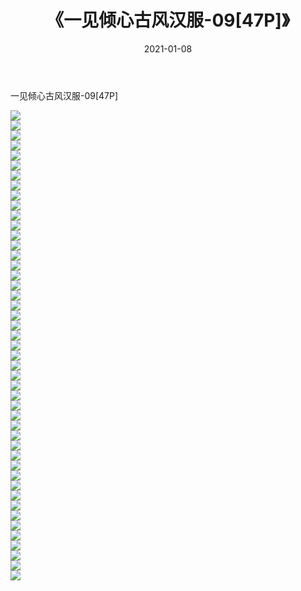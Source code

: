 ﻿---
layout: post
title:  《一见倾心古风汉服-09[47P]》
date:   2021-01-08
img: http://img.660000.xyz/Sharelink/唯美/2021/一见倾心古风汉服-09[47P]/000.jpg
categories: [美女, 清纯, 唯美]
---

一见倾心古风汉服-09[47P]

  ![](http://img.660000.xyz/Sharelink/唯美/2021/一见倾心古风汉服-09[47P]/001.jpg) <br> ![](http://img.660000.xyz/Sharelink/唯美/2021/一见倾心古风汉服-09[47P]/002.jpg) <br> ![](http://img.660000.xyz/Sharelink/唯美/2021/一见倾心古风汉服-09[47P]/003.jpg) <br> ![](http://img.660000.xyz/Sharelink/唯美/2021/一见倾心古风汉服-09[47P]/004.jpg) <br> ![](http://img.660000.xyz/Sharelink/唯美/2021/一见倾心古风汉服-09[47P]/005.jpg) <br> ![](http://img.660000.xyz/Sharelink/唯美/2021/一见倾心古风汉服-09[47P]/006.jpg) <br> ![](http://img.660000.xyz/Sharelink/唯美/2021/一见倾心古风汉服-09[47P]/007.jpg) <br> ![](http://img.660000.xyz/Sharelink/唯美/2021/一见倾心古风汉服-09[47P]/008.jpg) <br> ![](http://img.660000.xyz/Sharelink/唯美/2021/一见倾心古风汉服-09[47P]/009.jpg) <br> ![](http://img.660000.xyz/Sharelink/唯美/2021/一见倾心古风汉服-09[47P]/010.jpg) <br> ![](http://img.660000.xyz/Sharelink/唯美/2021/一见倾心古风汉服-09[47P]/011.jpg) <br> ![](http://img.660000.xyz/Sharelink/唯美/2021/一见倾心古风汉服-09[47P]/012.jpg) <br> ![](http://img.660000.xyz/Sharelink/唯美/2021/一见倾心古风汉服-09[47P]/013.jpg) <br> ![](http://img.660000.xyz/Sharelink/唯美/2021/一见倾心古风汉服-09[47P]/014.jpg) <br> ![](http://img.660000.xyz/Sharelink/唯美/2021/一见倾心古风汉服-09[47P]/015.jpg) <br> ![](http://img.660000.xyz/Sharelink/唯美/2021/一见倾心古风汉服-09[47P]/016.jpg) <br> ![](http://img.660000.xyz/Sharelink/唯美/2021/一见倾心古风汉服-09[47P]/017.jpg) <br> ![](http://img.660000.xyz/Sharelink/唯美/2021/一见倾心古风汉服-09[47P]/018.jpg) <br> ![](http://img.660000.xyz/Sharelink/唯美/2021/一见倾心古风汉服-09[47P]/019.jpg) <br> ![](http://img.660000.xyz/Sharelink/唯美/2021/一见倾心古风汉服-09[47P]/020.jpg) <br> ![](http://img.660000.xyz/Sharelink/唯美/2021/一见倾心古风汉服-09[47P]/021.jpg) <br> ![](http://img.660000.xyz/Sharelink/唯美/2021/一见倾心古风汉服-09[47P]/022.jpg) <br> ![](http://img.660000.xyz/Sharelink/唯美/2021/一见倾心古风汉服-09[47P]/023.jpg) <br> ![](http://img.660000.xyz/Sharelink/唯美/2021/一见倾心古风汉服-09[47P]/024.jpg) <br> ![](http://img.660000.xyz/Sharelink/唯美/2021/一见倾心古风汉服-09[47P]/025.jpg) <br> ![](http://img.660000.xyz/Sharelink/唯美/2021/一见倾心古风汉服-09[47P]/026.jpg) <br> ![](http://img.660000.xyz/Sharelink/唯美/2021/一见倾心古风汉服-09[47P]/027.jpg) <br> ![](http://img.660000.xyz/Sharelink/唯美/2021/一见倾心古风汉服-09[47P]/028.jpg) <br> ![](http://img.660000.xyz/Sharelink/唯美/2021/一见倾心古风汉服-09[47P]/029.jpg) <br> ![](http://img.660000.xyz/Sharelink/唯美/2021/一见倾心古风汉服-09[47P]/030.jpg) <br> ![](http://img.660000.xyz/Sharelink/唯美/2021/一见倾心古风汉服-09[47P]/031.jpg) <br> ![](http://img.660000.xyz/Sharelink/唯美/2021/一见倾心古风汉服-09[47P]/032.jpg) <br> ![](http://img.660000.xyz/Sharelink/唯美/2021/一见倾心古风汉服-09[47P]/033.jpg) <br> ![](http://img.660000.xyz/Sharelink/唯美/2021/一见倾心古风汉服-09[47P]/034.jpg) <br> ![](http://img.660000.xyz/Sharelink/唯美/2021/一见倾心古风汉服-09[47P]/035.jpg) <br> ![](http://img.660000.xyz/Sharelink/唯美/2021/一见倾心古风汉服-09[47P]/036.jpg) <br> ![](http://img.660000.xyz/Sharelink/唯美/2021/一见倾心古风汉服-09[47P]/037.jpg) <br> ![](http://img.660000.xyz/Sharelink/唯美/2021/一见倾心古风汉服-09[47P]/038.jpg) <br> ![](http://img.660000.xyz/Sharelink/唯美/2021/一见倾心古风汉服-09[47P]/039.jpg) <br> ![](http://img.660000.xyz/Sharelink/唯美/2021/一见倾心古风汉服-09[47P]/040.jpg) <br> ![](http://img.660000.xyz/Sharelink/唯美/2021/一见倾心古风汉服-09[47P]/041.jpg) <br> ![](http://img.660000.xyz/Sharelink/唯美/2021/一见倾心古风汉服-09[47P]/042.jpg) <br> ![](http://img.660000.xyz/Sharelink/唯美/2021/一见倾心古风汉服-09[47P]/043.jpg) <br> ![](http://img.660000.xyz/Sharelink/唯美/2021/一见倾心古风汉服-09[47P]/044.jpg) <br> ![](http://img.660000.xyz/Sharelink/唯美/2021/一见倾心古风汉服-09[47P]/045.jpg) <br> ![](http://img.660000.xyz/Sharelink/唯美/2021/一见倾心古风汉服-09[47P]/046.jpg) <br> ![](http://img.660000.xyz/Sharelink/唯美/2021/一见倾心古风汉服-09[47P]/047.jpg) <br>
